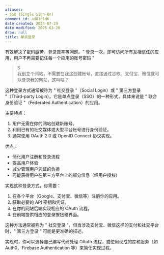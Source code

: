 ```yaml
---
aliases:
- SSO (Single Sign-On)
comment_id: ad81c1d6
date created: 2024-07-29
date modified: 2025-03-20
draw: null
title: 单点登录
---
```

有效解决了密码疲劳、登录效率等问题。" 登录一次，即可访问所有互相信任的应用，用户不再需要记住每一个应用的账号密码 "

<!-- more -->

> S  
我创立个网站，不需要在我这创建账号，直接通过谷歌、支付宝、微信就可以登录我的网站，这叫啥？

这种登录方式通常被称为 " 社交登录 "（Social Login）或 " 第三方登录 "（Third-party Login）。它是单点登录（SSO）的一种形式，具体来说是 " 联合身份验证 "（Federated Authentication）的应用。

主要特点：

1. 用户无需在你的网站创建新账号。
2. 利用已有的社交媒体或大型平台账号进行身份验证。
3. 通常使用 OAuth 2.0 或 OpenID Connect 协议实现。

优点：

- 简化用户注册和登录流程
- 提高用户体验
- 减少管理用户凭证的负担
- 可能获得用户在第三方平台上的部分信息（经用户授权）

实现这种登录方式，你需要：

1. 在各个平台（Google、支付宝、微信等）注册你的应用。
2. 获取必要的 API 密钥和凭证。
3. 在你的网站后端实现相应的 OAuth 流程。
4. 在前端提供相应的登录按钮和界面。

这种方法通常被称为 " 社交登录 "，但当涉及支付宝、微信这样的支付和社交平台时，" 第三方登录 " 可能是更准确的描述。

实现时，你可以选择自己编写代码处理 OAuth 流程，或使用现成的库和服务（如 Auth0、Firebase Authentication 等）来简化实现过程。

